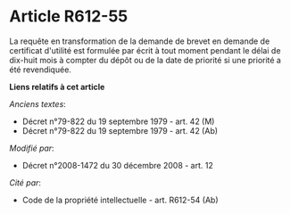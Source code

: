 # Article R612-55

La requête en transformation de la demande de brevet en demande de certificat d'utilité est formulée par écrit à tout moment
pendant le délai de dix-huit mois à compter du dépôt ou de la date de priorité si une priorité a été revendiquée.

**Liens relatifs à cet article**

_Anciens textes_:

  - Décret n°79-822 du 19 septembre 1979 - art. 42 (M)
  - Décret n°79-822 du 19 septembre 1979 - art. 42 (Ab)

_Modifié par_:

  - Décret n°2008-1472 du 30 décembre 2008 - art. 12

_Cité par_:

  - Code de la propriété intellectuelle - art. R612-54 (Ab)

